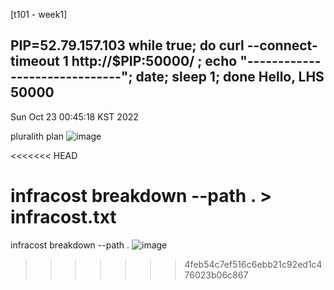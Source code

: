 [t101 - week1]

PIP=52.79.157.103
while true; do curl --connect-timeout 1  http://$PIP:50000/ ; echo "------------------------------"; date; sleep 1; done
Hello, LHS 50000
------------------------------
Sun Oct 23 00:45:18 KST 2022


pluralith plan
![image](https://user-images.githubusercontent.com/76464384/197348282-9eaaf831-16ca-460c-b6f6-4f472e3f9930.png)

<<<<<<< HEAD

infracost breakdown --path . > infracost.txt
=======
infracost breakdown --path .
![image](https://user-images.githubusercontent.com/76464384/197348267-b3f30034-9928-4ba0-af42-3ab8f3c59394.png)
>>>>>>> 4feb54c7ef516c6ebb21c92ed1c476023b06c867
